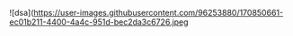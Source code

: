 ![dsa](https://user-images.githubusercontent.com/96253880/170850661-ec01b211-4400-4a4c-951d-bec2da3c6726.jpeg
